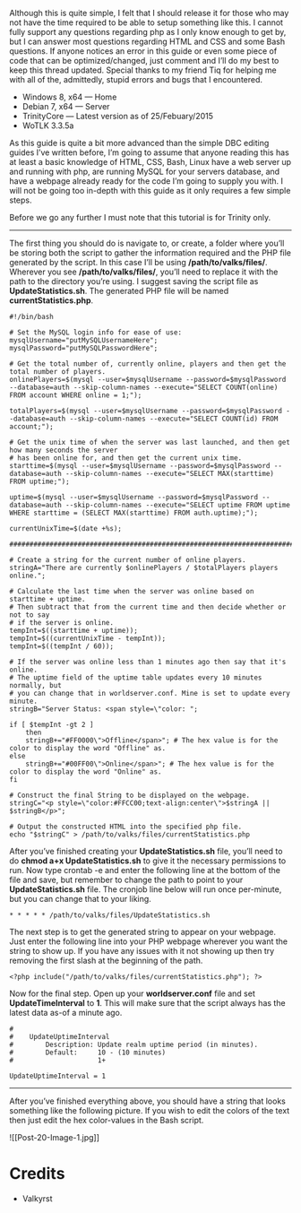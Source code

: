 Although this is quite simple, I felt that I should release it for those who may not have the time required to be able to setup something like this. I cannot fully support any questions regarding php as I only know enough to get by, but I can answer most questions regarding HTML and CSS and some Bash questions. If anyone notices an error in this guide or even some piece of code that can be optimized/changed, just comment and I’ll do my best to keep this thread updated. Special thanks to my friend Tiq for helping me with all of the, admittedly, stupid errors and bugs that I encountered.

- Windows 8, x64 — Home
- Debian 7, x64 — Server
- TrinityCore — Latest version as of 25/Febuary/2015
- WoTLK 3.3.5a

As this guide is quite a bit more advanced than the simple DBC editing guides I’ve written before, I’m going to assume that anyone reading this has at least a basic knowledge of HTML, CSS, Bash, Linux have a web server up and running with php, are running MySQL for your servers database, and have a webpage already ready for the code I’m going to supply you with. I will not be going too in-depth with this guide as it only requires a few simple steps.

Before we go any further I must note that this tutorial is for Trinity only.

---

The first thing you should do is navigate to, or create, a folder where you’ll be storing both the script to gather the information required and the PHP file generated by the script. In this case I’ll be using **/path/to/valks/files/**. Wherever you see **/path/to/valks/files/**, you’ll need to replace it with the path to the directory you’re using. I suggest saving the script file as **UpdateStatistics.sh**. The generated PHP file will be named **currentStatistics.php**.

```
#!/bin/bash

# Set the MySQL login info for ease of use:
mysqlUsername="putMySQLUsernameHere";
mysqlPassword="putMySQLPasswordHere";

# Get the total number of, currently online, players and then get the total number of players.
onlinePlayers=$(mysql --user=$mysqlUsername --password=$mysqlPassword --database=auth --skip-column-names --execute="SELECT COUNT(online) FROM account WHERE online = 1;");

totalPlayers=$(mysql --user=$mysqlUsername --password=$mysqlPassword --database=auth --skip-column-names --execute="SELECT COUNT(id) FROM account;");

# Get the unix time of when the server was last launched, and then get how many seconds the server
# has been online for, and then get the current unix time.
starttime=$(mysql --user=$mysqlUsername --password=$mysqlPassword --database=auth --skip-column-names --execute="SELECT MAX(starttime) FROM uptime;");

uptime=$(mysql --user=$mysqlUsername --password=$mysqlPassword --database=auth --skip-column-names --execute="SELECT uptime FROM uptime WHERE starttime = (SELECT MAX(starttime) FROM auth.uptime);");

currentUnixTime=$(date +%s);

##############################################################################

# Create a string for the current number of online players.
stringA="There are currently $onlinePlayers / $totalPlayers players online.";

# Calculate the last time when the server was online based on starttime + uptime.
# Then subtract that from the current time and then decide whether or not to say
# if the server is online.
tempInt=$((starttime + uptime));
tempInt=$((currentUnixTime - tempInt));
tempInt=$((tempInt / 60));

# If the server was online less than 1 minutes ago then say that it's online.
# The uptime field of the uptime table updates every 10 minutes normally, but
# you can change that in worldserver.conf. Mine is set to update every minute.
stringB="Server Status: <span style=\"color: ";

if [ $tempInt -gt 2 ]
    then
    stringB+="#FF0000\">Offline</span>"; # The hex value is for the color to display the word "Offline" as.
else
    stringB+="#00FF00\">Online</span>"; # The hex value is for the color to display the word "Online" as.
fi

# Construct the final String to be displayed on the webpage.
stringC="<p style=\"color:#FFCC00;text-align:center\">$stringA || $stringB</p>";

# Output the constructed HTML into the specified php file.
echo "$stringC" > /path/to/valks/files/currentStatistics.php
```

After you’ve finished creating your **UpdateStatistics.sh** file, you’ll need to do **chmod a+x UpdateStatistics.sh** to give it the necessary permissions to run. Now type crontab -e and enter the following line at the bottom of the file and save, but remember to change the path to point to your **UpdateStatistics.sh** file. The cronjob line below will run once per-minute, but you can change that to your liking.

```
* * * * * /path/to/valks/files/UpdateStatistics.sh
```

The next step is to get the generated string to appear on your webpage. Just enter the following line into your PHP webpage wherever you want the string to show up. If you have any issues with it not showing up then try removing the first slash at the beginning of the path.

``<?php include("/path/to/valks/files/currentStatistics.php"); ?>``

Now for the final step. Open up your **worldserver.conf** file and set **UpdateTimeInterval** to **1**. This will make sure that the script always has the latest data as-of a minute ago.

```
#
#    UpdateUptimeInterval
#        Description: Update realm uptime period (in minutes).
#        Default:     10 - (10 minutes)
#                     1+

UpdateUptimeInterval = 1
```

---

After you’ve finished everything above, you should have a string that looks something like the following picture. If you wish to edit the colors of the text then just edit the hex color-values in the Bash script.

![[Post-20-Image-1.jpg]]

# Credits

- Valkyrst
